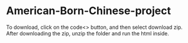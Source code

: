 # American-Born-Chinese-project
To download, click on the code&lt;> button, and then select download zip. After downloading the zip, unzip the folder and run the html inside.
